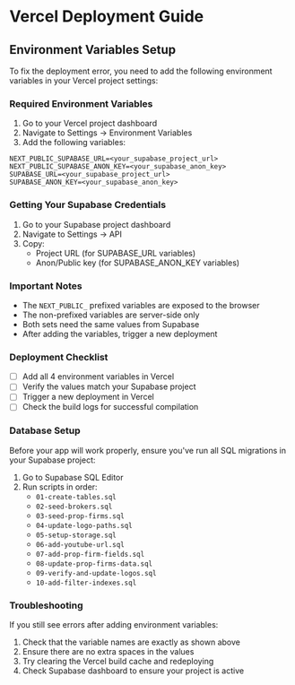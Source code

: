 # Vercel Deployment Guide

## Environment Variables Setup

To fix the deployment error, you need to add the following environment variables in your Vercel project settings:

### Required Environment Variables

1. Go to your Vercel project dashboard
2. Navigate to Settings → Environment Variables
3. Add the following variables:

```
NEXT_PUBLIC_SUPABASE_URL=<your_supabase_project_url>
NEXT_PUBLIC_SUPABASE_ANON_KEY=<your_supabase_anon_key>
SUPABASE_URL=<your_supabase_project_url>
SUPABASE_ANON_KEY=<your_supabase_anon_key>
```

### Getting Your Supabase Credentials

1. Go to your Supabase project dashboard
2. Navigate to Settings → API
3. Copy:
   - Project URL (for SUPABASE_URL variables)
   - Anon/Public key (for SUPABASE_ANON_KEY variables)

### Important Notes

- The `NEXT_PUBLIC_` prefixed variables are exposed to the browser
- The non-prefixed variables are server-side only
- Both sets need the same values from Supabase
- After adding the variables, trigger a new deployment

### Deployment Checklist

- [ ] Add all 4 environment variables in Vercel
- [ ] Verify the values match your Supabase project
- [ ] Trigger a new deployment in Vercel
- [ ] Check the build logs for successful compilation

### Database Setup

Before your app will work properly, ensure you've run all SQL migrations in your Supabase project:

1. Go to Supabase SQL Editor
2. Run scripts in order:
   - `01-create-tables.sql`
   - `02-seed-brokers.sql`
   - `03-seed-prop-firms.sql`
   - `04-update-logo-paths.sql`
   - `05-setup-storage.sql`
   - `06-add-youtube-url.sql`
   - `07-add-prop-firm-fields.sql`
   - `08-update-prop-firms-data.sql`
   - `09-verify-and-update-logos.sql`
   - `10-add-filter-indexes.sql`

### Troubleshooting

If you still see errors after adding environment variables:
1. Check that the variable names are exactly as shown above
2. Ensure there are no extra spaces in the values
3. Try clearing the Vercel build cache and redeploying
4. Check Supabase dashboard to ensure your project is active
